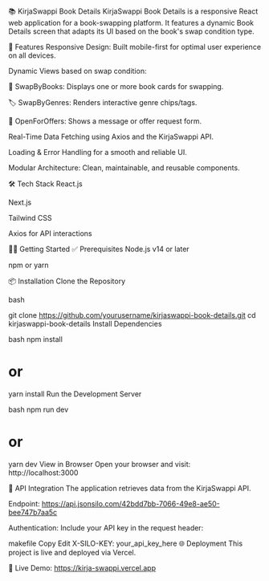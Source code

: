 📚 KirjaSwappi Book Details
KirjaSwappi Book Details is a responsive React web application for a book-swapping platform. It features a dynamic Book Details screen that adapts its UI based on the book's swap condition type.

🚀 Features
Responsive Design: Built mobile-first for optimal user experience on all devices.

Dynamic Views based on swap condition:

🔄 SwapByBooks: Displays one or more book cards for swapping.

🏷️ SwapByGenres: Renders interactive genre chips/tags.

💬 OpenForOffers: Shows a message or offer request form.

Real-Time Data Fetching using Axios and the KirjaSwappi API.

Loading & Error Handling for a smooth and reliable UI.

Modular Architecture: Clean, maintainable, and reusable components.

🛠️ Tech Stack
React.js

Next.js

Tailwind CSS

Axios for API interactions

🧑‍💻 Getting Started
✅ Prerequisites
Node.js v14 or later

npm or yarn

📦 Installation
Clone the Repository

bash

git clone https://github.com/yourusername/kirjaswappi-book-details.git
cd kirjaswappi-book-details
Install Dependencies

bash
npm install
# or
yarn install
Run the Development Server

bash
npm run dev
# or
yarn dev
View in Browser Open your browser and visit: http://localhost:3000

🔌 API Integration
The application retrieves data from the KirjaSwappi API.

Endpoint:
https://api.jsonsilo.com/42bdd7bb-7066-49e8-ae50-bee747b7aa5c

Authentication:
Include your API key in the request header:

makefile
Copy
Edit
X-SILO-KEY: your_api_key_here
🌐 Deployment
This project is live and deployed via Vercel.

🔗 Live Demo: https://kirja-swappi.vercel.app

